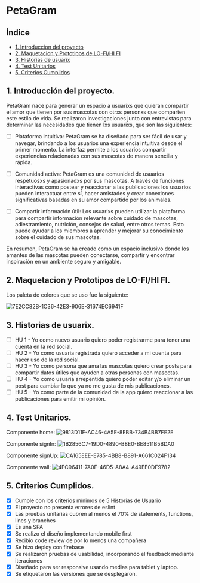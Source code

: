 # PetaGram

## Índice

* [1. Introduccion del proyecto](#1-Introduccion-del-proyecto)
* [2. Maquetacion y Prototipos de LO-FI/HI FI](#2-Maquetacion-y-Prototipos-de-LO-FI/HI-FI)
* [3. Historias de usuarix](#3-Historias-de-usuarix)
* [4. Test Unitarios](#4-Test-Unitarios)
* [5. Criterios Cumplidos](#5-Criterios-Cumplidos)

## 1. Introducción del proyecto.

PetaGram nace para generar un espacio a usuarixs que quieran compartir el amor que tienen
por sus mascotas con otrxs personxs que comparten este estilo de vida.
Se realizaron investigaciones junto con entrevistas para determinar las necesidades que
tienen lxs usuarixs, que son las siguientes:

- [ ] Plataforma intuitiva: PetaGram se ha diseñado para ser fácil de usar y navegar, brindando a los usuarios una experiencia intuitiva desde el primer momento. La interfaz permite a los usuarios compartir experiencias relacionadas con sus mascotas de manera sencilla y rápida.

- [ ] Comunidad activa: PetaGram es una comunidad de usuarios respetuosxs y apasionadxs por sus mascotas. A través de funciones interactivas como postear y reaccionar a las publicaciones  los usuarios pueden interactuar entre sí, hacer amistades y crear conexiones significativas basadas en su amor compartido por los animales.

- [ ] Compartir información útil: Los usuarixs pueden utilizar la plataforma para compartir información relevante sobre cuidado de mascotas, adiestramiento, nutrición, consejos de salud, entre otros temas. Esto puede ayudar a los miembros a aprender y mejorar su conocimiento sobre el cuidado de sus mascotas.

En resumen, PetaGram se ha creado como un espacio inclusivo donde los amantes de las mascotas pueden conectarse, compartir y encontrar inspiración en un ambiente seguro y amigable.


## 2. Maquetacion y Prototipos de LO-FI/HI FI. 

Los paleta de colores que se uso fue la siguiente:

![7E2CC82B-1C36-42E3-906E-31674EC6941F](https://github.com/danipreciado/Social-Network/assets/72713821/b62a7192-6e4f-4900-b8ee-44ace47ff261)


## 3. Historias de usuarix.

- [ ] HU 1 - Yo como nuevo usuario quiero poder registrarme para tener una cuenta en la red social.
- [ ] HU 2 - Yo como usuaria registrada quiero acceder a mi cuenta para hacer uso de la red social.
- [ ] HU 3 - Yo como persona que ama las mascotas quiero crear posts para compartir datos útiles que ayuden a otras personas con mascotas.
- [ ] HU 4 - Yo como usuaria arrepentida quiero poder editar y/o eliminar un post para cambiar lo que ya no me gusta de mis publicaciones.
- [ ] HU 5 - Yo como parte de la comunidad de la app quiero reaccionar a las publicaciones para emitir mi opinión.

## 4. Test Unitarios.
Componente home: 
![9813D11F-AC46-4A5E-8EBB-734B4BB7FE2E](https://github.com/danipreciado/Social-Network/assets/72713821/2a6ca5e5-1d8c-4a92-bdd0-229d01dcccf1)

Componente signIn:
![1B2856C7-19D0-4890-B8E0-BE8511B5BDA0](https://github.com/danipreciado/Social-Network/assets/72713821/28376505-eab7-464a-972b-1e4dbddc7b03)

Componente signUp:
![CA165EEE-E785-4BB8-B891-A661C024F134](https://github.com/danipreciado/Social-Network/assets/72713821/a64c5d31-5afc-4fa6-9368-688ae7a5dfe8)

Componente wall:
![4FC96411-7A0F-46D5-A8A4-A49EE0DF9782](https://github.com/danipreciado/Social-Network/assets/72713821/b4727c46-125f-470a-a6f9-ee3af20defbe)


## 5. Criterios Cumplidos.

- [x] Cumple con los criterios mínimos de 5 Historias de Usuario
- [x] El proyecto no presenta errores de eslint
- [x] Las pruebas unitarias cubren al menos el 70% de statements, functions, lines y branches
- [x] Es una SPA
- [x] Se realizo el diseño implementando mobile first
- [x] Recibio code review de por lo menos una compañera
- [x] Se hizo deploy con firebase
- [x] Se realizaron pruebas de usabilidad, incorporando el feedback mediante iteraciones
- [x] Diseñado para ser responsive usando medias para tablet y laptop.
- [x] Se etiquetaron las versiones que se desplegaron.
